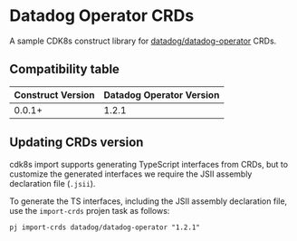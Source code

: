 # Datadog Operator CRDs

A sample CDK8s construct library for [datadog/datadog-operator](https://github.com/datadog/datadog-operator) CRDs.

## Compatibility table

| Construct Version | Datadog Operator Version |
| ----------------- | ------------------------ |
| 0.0.1+            | 1.2.1                    |

## Updating CRDs version

cdk8s import supports generating TypeScript interfaces from CRDs, but to customize the generated interfaces we require the JSII assembly declaration file (`.jsii`).

To generate the TS interfaces, including the JSII assembly declaration file, use the `import-crds` projen task as follows:

```shell
pj import-crds datadog/datadog-operator "1.2.1"
```
